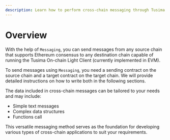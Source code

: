```yaml
---
description: Learn how to perform cross-chain messaging through Tusima zkBridge.
---
```


# Overview

With the help of `Messaging`, you can send messages from any source chain that supports Ethereum consensus to any destination chain capable of running the Tusima On-chain Light Client (currently implemented in EVM).

To send messages using `Messaging`, you need a sending contract on the source chain and a target contract on the target chain. We will provide detailed instructions on how to write both in the following sections.

The data included in cross-chain messages can be tailored to your needs and may include:

* Simple text messages
* Complex data structures
* Functions call

This versatile messaging method serves as the foundation for developing various types of cross-chain applications to suit your requirements.
